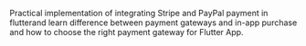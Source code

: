 Practical implementation of integrating Stripe and PayPal payment in flutterand learn difference between payment gateways and in-app purchase and how to choose the right payment gateway for Flutter App.



